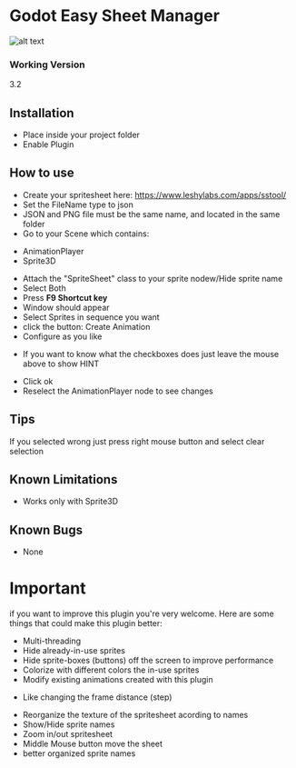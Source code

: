 # Godot Easy Sheet Manager

![alt text](https://i.imgur.com/F6gqVGB.gif)

### Working Version
3.2

## Installation
* Place inside your project folder
* Enable Plugin

## How to use
* Create your spritesheet here: https://www.leshylabs.com/apps/sstool/
* Set the FileName type to json
* JSON and PNG file must be the same name, and located in the same folder
* Go to your Scene which contains:
 - AnimationPlayer
 - Sprite3D
* Attach the "SpriteSheet" class to your sprite nodew/Hide sprite name
* Select Both
* Press **F9 Shortcut key**
* Window should appear
* Select Sprites in sequence you want
* click the button: Create Animation
* Configure as you like
 - If you want to know what the checkboxes does just leave the mouse above to show HINT
* Click ok
* Reselect the AnimationPlayer node to see changes

## Tips
  If you selected wrong just press right mouse button and select clear selection

## Known Limitations
* Works only with Sprite3D

## Known Bugs
* None

# Important
if you want to improve this plugin you're very welcome.
Here are some things that could make this plugin better:
* Multi-threading
* Hide already-in-use sprites
* Hide sprite-boxes (buttons) off the screen to improve performance
* Colorize with different colors the in-use sprites
* Modify existing animations created with this plugin
 - Like changing the frame distance (step)
* Reorganize the texture of the spritesheet acording to names
* Show/Hide sprite names
* Zoom in/out spritesheet
* Middle Mouse button move the sheet
* better organized sprite names

